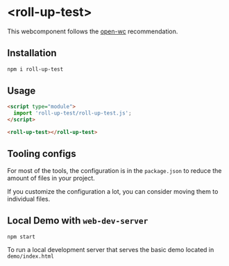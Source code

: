 # \<roll-up-test>

This webcomponent follows the [open-wc](https://github.com/open-wc/open-wc) recommendation.

## Installation

```bash
npm i roll-up-test
```

## Usage

```html
<script type="module">
  import 'roll-up-test/roll-up-test.js';
</script>

<roll-up-test></roll-up-test>
```



## Tooling configs

For most of the tools, the configuration is in the `package.json` to reduce the amount of files in your project.

If you customize the configuration a lot, you can consider moving them to individual files.

## Local Demo with `web-dev-server`

```bash
npm start
```

To run a local development server that serves the basic demo located in `demo/index.html`
